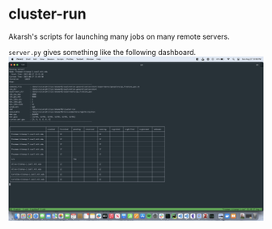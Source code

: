 # cluster-run
Akarsh's scripts for launching many jobs on many remote servers.

`server.py` gives something like the following dashboard.
![hello](img_server.png)
